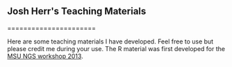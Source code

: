 ## Josh Herr's Teaching Materials
======================

Here are some teaching materials I have developed.  Feel free to use but please credit me during your use.  The R material was first developed for the <a href="http://ged.msu.edu/angus/tutorials-2013/">MSU NGS workshop 2013</a>.
